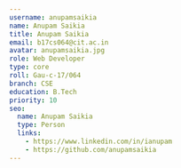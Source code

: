 ```yaml
---
username: anupamsaikia
name: Anupam Saikia
title: Anupam Saikia
email: b17cs064@cit.ac.in
avatar: anupamsaikia.jpg
role: Web Developer
type: core
roll: Gau-c-17/064
branch: CSE
education: B.Tech
priority: 10
seo:
  name: Anupam Saikia
  type: Person
  links:
    - https://www.linkedin.com/in/ianupam
    - https://github.com/anupamsaikia
---
```

